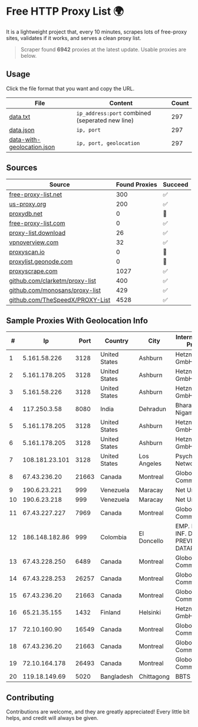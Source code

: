 
# Free HTTP Proxy List 🌍

It is a lightweight project that, every 10 minutes, scrapes lots of free-proxy sites, validates if it works, and serves a clean proxy list.


> Scraper found **6942** proxies at the latest update. Usable proxies are below.

## Usage

Click the file format that you want and copy the URL.


|File|Content|Count|
|----|-------|-----|
|[data.txt](https://raw.githubusercontent.com/themiralay/Proxy-List-World/master/data.txt)|`ip_address:port` combined (seperated new line)|297|
|[data.json](https://raw.githubusercontent.com/themiralay/Proxy-List-World/master/data.json)|`ip, port`|297|
|[data-with-geolocation.json](https://raw.githubusercontent.com/themiralay/Proxy-List-World/master/data-with-geolocation.json)|`ip, port, geolocation`|297|

## Sources

|Source|Found Proxies|Succeed|
|------|-------------|-------|
|[free-proxy-list.net](https://free-proxy-list.net)|300|✅|
|[us-proxy.org](https://www.us-proxy.org)|200|✅|
|[proxydb.net](http://proxydb.net)|0|🚫|
|[free-proxy-list.com](https://free-proxy-list.com/?page=&port=&type%5B%5D=http&type%5B%5D=https&up_time=0&search=Search)|0|✅|
|[proxy-list.download](https://www.proxy-list.download/HTTP)|26|✅|
|[vpnoverview.com](https://vpnoverview.com/privacy/anonymous-browsing/free-proxy-servers)|32|✅|
|[proxyscan.io](https://www.proxyscan.io)|0|🚫|
|[proxylist.geonode.com](https://proxylist.geonode.com/api/proxy-list?limit=300&page=1&sort_by=lastChecked&sort_type=desc&protocols=http,https)|0|🚫|
|[proxyscrape.com](https://api.proxyscrape.com/v2/?request=displayproxies&protocol=http&timeout=10000&country=all&ssl=all&anonymity=all)|1027|✅|
|[github.com/clarketm/proxy-list](https://raw.githubusercontent.com/clarketm/proxy-list/master/proxy-list-raw.txt)|400|✅|
|[github.com/monosans/proxy-list](https://raw.githubusercontent.com/monosans/proxy-list/main/proxies/http.txt)|429|✅|
|[github.com/TheSpeedX/PROXY-List](https://raw.githubusercontent.com/TheSpeedX/PROXY-List/master/http.txt)|4528|✅|


## Sample Proxies With Geolocation Info

|#|Ip|Port|Country|City|Internet Service Provider|
|-|--|----|-------|----|-------------------------|
|1|5.161.58.226|3128|United States|Ashburn|Hetzner Online GmbH|
|2|5.161.178.205|3128|United States|Ashburn|Hetzner Online GmbH|
|3|5.161.58.226|3128|United States|Ashburn|Hetzner Online GmbH|
|4|117.250.3.58|8080|India|Dehradun|Bharat Sanchar Nigam Ltd|
|5|5.161.178.205|3128|United States|Ashburn|Hetzner Online GmbH|
|6|5.161.178.205|3128|United States|Ashburn|Hetzner Online GmbH|
|7|108.181.23.101|3128|United States|Los Angeles|Psychz Networks|
|8|67.43.236.20|21663|Canada|Montreal|GloboTech Communications|
|9|190.6.23.221|999|Venezuela|Maracay|Net Uno|
|10|190.6.23.218|999|Venezuela|Maracay|Net Uno|
|11|67.43.227.227|7969|Canada|Montreal|GloboTech Communications|
|12|186.148.182.86|999|Colombia|El Doncello|EMP. DE TEC. E INF. DA PREVIDENCIA - DATAPREV|
|13|67.43.228.250|6489|Canada|Montreal|GloboTech Communications|
|14|67.43.228.253|26257|Canada|Montreal|GloboTech Communications|
|15|67.43.236.20|21663|Canada|Montreal|GloboTech Communications|
|16|65.21.35.155|1432|Finland|Helsinki|Hetzner Online GmbH|
|17|72.10.160.90|16549|Canada|Montreal|GloboTech Communications|
|18|67.43.236.20|21663|Canada|Montreal|GloboTech Communications|
|19|72.10.164.178|26493|Canada|Montreal|GloboTech Communications|
|20|119.18.149.69|5020|Bangladesh|Chittagong|BBTS Network|



## Contributing

Contributions are welcome, and they are greatly appreciated! Every
little bit helps, and credit will always be given.

